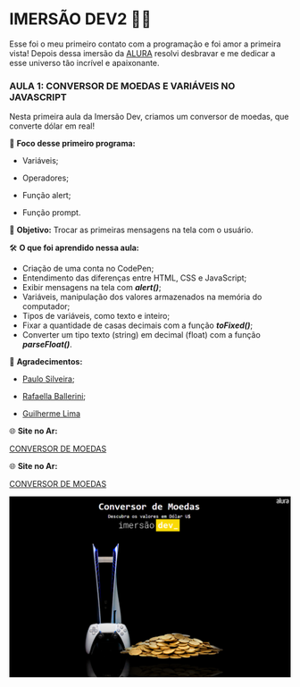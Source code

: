 # IMERSÃO DEV2 :woman_technologist:

Esse foi o meu primeiro contato com a programação e foi amor a primeira vista! Depois dessa imersão da [ALURA](www.alura.com.br) resolvi desbravar e me dedicar a esse universo tão incrível e apaixonante.



### AULA 1: CONVERSOR DE MOEDAS E VARIÁVEIS NO JAVASCRIPT

Nesta primeira aula da Imersão Dev, criamos um conversor de moedas, que converte dólar em real! 



📒 **Foco desse primeiro programa:**

- Variáveis; 

- Operadores; 

- Função alert;

- Função prompt. 

  

:dart: **Objetivo:**
Trocar as primeiras mensagens na tela com o usuário.



🛠  **O que foi aprendido nessa aula:** 

- Criação de uma conta no CodePen;
- Entendimento das diferenças entre HTML, CSS e JavaScript;
- Exibir mensagens na tela com **_alert()_**;
- Variáveis, manipulação dos valores armazenados na memória do computador;
- Tipos de variáveis, como texto e inteiro;
- Fixar a quantidade de casas decimais com a função **_toFixed()_**;
- Converter um tipo texto (string) em decimal (float) com a função **_parseFloat()_**.



🔖  **Agradecimentos:**

- [Paulo Silveira](https://www.linkedin.com/in/paulosilveira/);

- [Rafaella Ballerini](https://www.linkedin.com/in/rafaella-ballerini-45875016a/?originalSubdomain=br);
- [Guilherme Lima](https://www.linkedin.com/in/guilherme-lima-458925178/)



🌐 **Site no Ar:**

[CONVERSOR DE MOEDAS]()

🌐 **Site no Ar:**

[CONVERSOR DE MOEDAS]()



![Fotos do PS5 e de muitas moedas](/conversor-moedas.png)





